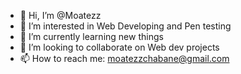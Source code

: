 - 👋 Hi, I’m @Moatezz
- 👀 I’m interested in Web Developing and Pen testing
- 🌱 I’m currently learning new things
- 💞️ I’m looking to collaborate on Web dev projects
- 📫 How to reach me: moatezzchabane@gmail.com

<!---
Moatezz/Moatezz is a ✨ special ✨ repository because its `README.md` (this file) appears on your GitHub profile.
You can click the Preview link to take a look at your changes.
--->
